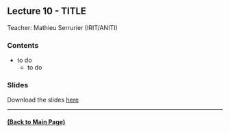 ## Lecture 10 - TITLE
Teacher: Mathieu Serrurier (IRIT/ANITI)

### Contents

+ to do
  + to do

### Slides
Download the slides [here](./link.pdf)

---
#### [(Back to Main Page)](../index.md)
